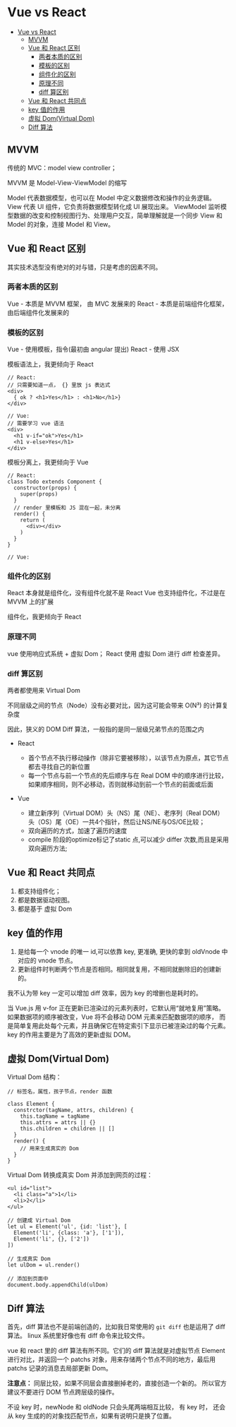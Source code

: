 # Vue vs React

- [Vue vs React](#vue-vs-react)
  - [MVVM](#mvvm)
  - [Vue 和 React 区别](#vue-和-react-区别)
    - [两者本质的区别](#两者本质的区别)
    - [模板的区别](#模板的区别)
    - [组件化的区别](#组件化的区别)
    - [原理不同](#原理不同)
    - [diff 算区别](#diff-算区别)
  - [Vue 和 React 共同点](#vue-和-react-共同点)
  - [key 值的作用](#key-值的作用)
  - [虚拟 Dom(Virtual Dom)](#虚拟-domvirtual-dom)
  - [Diff 算法](#diff-算法)

## MVVM

传统的 MVC：model view controller；

MVVM 是 Model-View-ViewModel 的缩写

Model 代表数据模型，也可以在 Model 中定义数据修改和操作的业务逻辑。
View 代表 UI 组件，它负责将数据模型转化成 UI 展现出来。
ViewModel 监听模型数据的改变和控制视图行为、处理用户交互，简单理解就是一个同步 View 和 Model 的对象，连接 Model 和 View。

## Vue 和 React 区别

其实技术选型没有绝对的对与错，只是考虑的因素不同。

### 两者本质的区别

Vue - 本质是 MVVM 框架， 由 MVC 发展来的
React - 本质是前端组件化框架，由后端组件化发展来的

### 模板的区别

Vue - 使用模板，指令(最初由 angular 提出)
React - 使用 JSX

模板语法上，我更倾向于 React

```
// React:
// 只需要知道一点， {} 里放 js 表达式
<div>
  { ok ? <h1>Yes</h1> : <h1>No</h1>}
</div>

// Vue:
// 需要学习 vue 语法
<div>
  <h1 v-if="ok">Yes</h1>
  <h1 v-else>Yes</h1>
</div>
```

模板分离上，我更倾向于 Vue

```
// React:
class Todo extends Component {
  constructor(props) {
    super(props)
  }
  // render 里模板和 JS 混在一起，未分离
  render() {
    return (
      <div></div>
    )
  }
}

// Vue:

```

### 组件化的区别

React 本身就是组件化，没有组件化就不是 React
Vue 也支持组件化，不过是在 MVVM 上的扩展

组件化，我更倾向于 React

### 原理不同

vue 使用响应式系统 + 虚拟 Dom；
React 使用 虚拟 Dom 进行 diff 检查差异。

### diff 算区别

两者都使用来 Virtual Dom

不同层级之间的节点（Node）没有必要对比，因为这可能会带来 O(N³) 的计算复杂度

因此，狭义的 DOM Diff 算法，一般指的是同一层级兄弟节点的范围之内

- React
  - 首个节点不执行移动操作（除非它要被移除），以该节点为原点，其它节点都去寻找自己的新位置
  - 每一个节点与前一个节点的先后顺序与在 Real DOM 中的顺序进行比较，如果顺序相同，则不必移动，否则就移动到前一个节点的前面或后面

- Vue
  - 建立新序列（Virtual DOM）头（NS）尾（NE）、老序列（Real DOM）头（OS）尾（OE）一共4个指针，然后让NS/NE与OS/OE比较；
  - 双向遍历的方式，加速了遍历的速度
  - compile 阶段的optimize标记了static 点,可以减少 differ 次数,而且是采用双向遍历方法;

## Vue 和 React 共同点

1. 都支持组件化；
2. 都是数据驱动视图。
3. 都是基于 虚拟 Dom

## key 值的作用

1. 是给每一个 vnode 的唯一 id,可以依靠 key, 更准确, 更快的拿到 oldVnode 中对应的 vnode 节点。
2. 更新组件时判断两个节点是否相同。相同就复用，不相同就删除旧的创建新的。

我不认为带 key 一定可以增加 diff 效率，因为 key 的增删也是耗时的。

当 Vue.js 用 v-for 正在更新已渲染过的元素列表时，它默认用“就地复用”策略。
如果数据项的顺序被改变，Vue 将不会移动 DOM 元素来匹配数据项的顺序，
而是简单复用此处每个元素，并且确保它在特定索引下显示已被渲染过的每个元素。
key 的作用主要是为了高效的更新虚拟 DOM。

## 虚拟 Dom(Virtual Dom)

Virtual Dom 结构：

```
// 标签名，属性，孩子节点，render 函数

class Element {
  constrctor(tagName, attrs, children) {
    this.tagName = tagName
    this.attrs = attrs || {}
    this.children = children || []
  }
  render() {
    // 用来生成真实的 Dom
  }
}

```

Virtual Dom 转换成真实 Dom 并添加到网页的过程：

```
<ul id="list">
  <li class="a">1</li>
  <li>2</li>
</ul>

// 创建成 Virtual Dom
let ul = Element('ul', {id: 'list'}, [
  Element('li', {class: 'a'}, ['1']),
  Element('li', {}, ['2'])
])

// 生成真实 Dom
let ulDom = ul.render()

// 添加到页面中
document.body.appendChild(ulDom)
```

## Diff 算法

首先，diff 算法也不是前端创造的，比如我日常使用的 `git diff` 也是运用了 diff 算法。
linux 系统里好像也有 diff 命令来比较文件。

vue 和 react 里的 diff 算法有所不同。它们的 diff 算法就是对虚拟节点 Element 进行对比，并返回一个 patchs 对象，用来存储两个节点不同的地方，最后用 patchs 记录的消息去局部更新 Dom。

**注意点：**
同层比较，如果不同层会直接删掉老的，直接创造一个新的。
所以官方建议不要进行 DOM 节点跨层级的操作。

不设 key 时，newNode 和 oldNode 只会头尾两端相互比较，
有 key 时， 还会从 key 生成的的对象找匹配节点，如果有说明只是换了位置。

